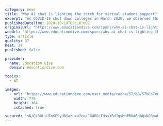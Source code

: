 ```yaml
---
category: news
title: "Why AI chat Is lighting the torch for virtual student support"
excerpt: "As COVID-19 shut down colleges in March 2020, we observed that the ones that successfully transitioned to remote service did not replace their existing student service model with a completely new one."
publishedDateTime: 2020-10-19T09:18:00Z
originalUrl: "https://www.educationdive.com/spons/why-ai-chat-is-lighting-the-torch-for-virtual-student-support/586937/"
webUrl: "https://www.educationdive.com/spons/why-ai-chat-is-lighting-the-torch-for-virtual-student-support/586937/"
type: article
quality: 37
heat: 37
published: false

provider:
  name: Education Dive
  domain: educationdive.com

topics:
  - AI

images:
  - url: "https://www.educationdive.com/user_media/cache/57/b8/57b8b7e655b7e9e312404d79e1e2521a.jpg"
    width: 770
    height: 364
    isCached: true

secured: "sN/Qk88LsUTmKF9yU8Yazuxa7ea/JG4BDcTHsxYBdJqyMnPRUA6o0QvNCRmaBi7SknZDYSbEq9CU2k/E+mT+7m33jwXV9h9DMmbfOXICEoQvzynIK+Hrb9CaMOMhTy0ZvF01mFnoU/8+CbAjKOsJnCCG+Z9AIR1+vHTYOQ0ZeTKlqMHu92WJXj0IXXdAErlVu2THm5vT11m+FCaZ77BUbAq1PzuCMVaft27KaNWeIxUL5M0BPS2YC7f4B8OaTwWtigQtdTfWdaFbSFV70XyEIAJHlp7meXhXfFyXTa5lVUjC4GtTTMYjR716uVslO33j4uiq/uvjdu8e5FRdOCJbL09C4rT/Oys/KUbmScZlMJ4=;nAT4ZYaF99aguzeJG7UecQ=="
---
```


